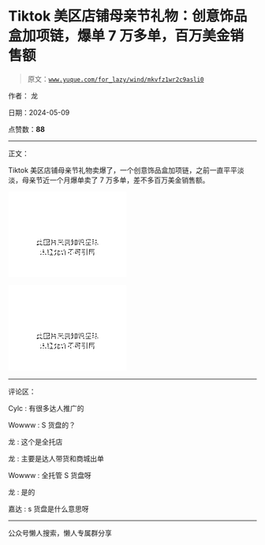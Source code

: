 # Tiktok 美区店铺母亲节礼物：创意饰品盒加项链，爆单 7 万多单，百万美金销售额

> 原文：[`www.yuque.com/for_lazy/wind/mkvfz1wr2c9asli0`](https://www.yuque.com/for_lazy/wind/mkvfz1wr2c9asli0)

作者： 龙

日期：2024-05-09

点赞数：**88**

* * *

正文：

Tiktok 美区店铺母亲节礼物卖爆了，一个创意饰品盒加项链，之前一直平平淡淡，母亲节近一个月爆单卖了 7 万多单，差不多百万美金销售额。

![](img/1ccd08ce84917db0c4282eae0c630f8f.png)

![](img/0291df81e1d804ab1e4f9e635428e663.png)

* * *

评论区：

Cylc : 有很多达人推广的

Wowww : S 货盘的？

龙 : 这个是全托店

龙 : 主要是达人带货和商城出单

Wowww : 全托管 S 货盘呀

龙 : 是的

嘉达 : s 货盘是什么意思呀

* * *

公众号懒人搜索，懒人专属群分享